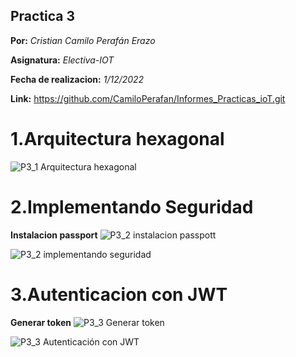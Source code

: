 ## Practica 3
**Por:** *Cristian Camilo Perafán Erazo*

**Asignatura:** *Electiva-IOT*

**Fecha de realizacion:** *1/12/2022*

**Link:** https://github.com/CamiloPerafan/Informes_Practicas_ioT.git

# 1.Arquitectura hexagonal

![P3_1 Arquitectura hexagonal](https://user-images.githubusercontent.com/78938660/205162993-701c26a1-cf06-4310-b87b-eb7d0d810db8.jpg)


# 2.Implementando Seguridad

**Instalacion passport**
![P3_2  instalacion passpott](https://user-images.githubusercontent.com/78938660/205163011-d3b56b2c-6970-448a-8187-220cc34f881e.jpg)

![P3_2 implementando seguridad](https://user-images.githubusercontent.com/78938660/205163022-b7d94f9c-8dea-4549-b2f9-99975aef9b7e.jpg)


# 3.Autenticacion con JWT

**Generar token**
![P3_3 Generar token](https://user-images.githubusercontent.com/78938660/205163355-88aac181-9660-47d6-9f69-eb303eba5344.jpg)

![P3_3 Autenticación con JWT](https://user-images.githubusercontent.com/78938660/205163047-feb86070-60e1-4341-9288-d1470df77773.JPG)

